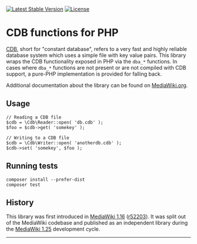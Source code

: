 [![Latest Stable Version]](https://packagist.org/packages/wikimedia/cdb) [![License]](https://packagist.org/packages/wikimedia/cdb)

CDB functions for PHP
=====================

[CDB][], short for "constant database", refers to a very fast and highly
reliable database system which uses a simple file with key value pairs. This
library wraps the CDB functionality exposed in PHP via the `dba_*` functions.
In cases where `dba_*` functions are not present or are not compiled with CDB
support, a pure-PHP implementation is provided for falling back.

Additional documentation about the library can be found on
[MediaWiki.org](https://www.mediawiki.org/wiki/CDB).


Usage
-----

    // Reading a CDB file
    $cdb = \Cdb\Reader::open( 'db.cdb' );
    $foo = $cdb->get( 'somekey' );

    // Writing to a CDB file
    $cdb = \Cdb\Writer::open( 'anotherdb.cdb' );
    $cdb->set( 'somekey', $foo );


Running tests
-------------

    composer install --prefer-dist
    composer test


History
-------

This library was first introduced in [MediaWiki 1.16][] ([r52203][]). It was
split out of the MediaWiki codebase and published as an independent library
during the [MediaWiki 1.25][] development cycle.


---
[CDB]: https://en.wikipedia.org/wiki/cdb_(software)
[MediaWiki 1.16]: https://www.mediawiki.org/wiki/MediaWiki_1.16
[r52203]: https://www.mediawiki.org/wiki/Special:Code/MediaWiki/52203
[MediaWiki 1.25]: https://www.mediawiki.org/wiki/MediaWiki_1.25
[Latest Stable Version]: https://poser.pugx.org/wikimedia/cdb/v/stable.svg
[License]: https://poser.pugx.org/wikimedia/cdb/license.svg
